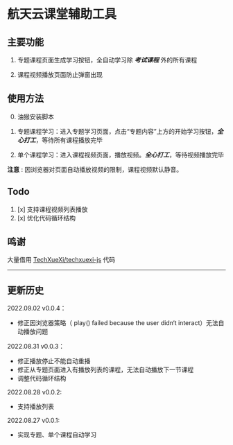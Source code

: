 # 航天云课堂辅助工具

## 主要功能

1. 专题课程页面生成学习按钮，全自动学习除  ***考试课程***  外的所有课程

2. 课程视频播放页面防止弹窗出现

## 使用方法

0. 油猴安装脚本

1. 专题课程学习：进入专题学习页面，点击“专题内容”上方的开始学习按钮，***全心打工***，等待所有课程播放完毕

2. 单个课程学习：进入课程视频页面，播放视频。***全心打工***，等待视频播放完毕

**注意** : 因浏览器对页面自动播放视频的限制，课程视频默认静音。

## Todo

1. [x] 支持课程视频列表播放
2. [x] 优化代码循环结构

## 鸣谢

大量借用 [TechXueXi/techxuexi-js](https://github.com/TechXueXi/techxuexi-js) 代码

---

## 更新历史

2022.09.02 v0.0.4： 

- 修正因浏览器策略（ play() failed because the user didn‘t interact）无法自动播放问题

2022.08.31 v0.0.3： 


- 修正播放停止不能自动重播
- 修正从专题页面进入有播放列表的课程，无法自动播放下一节课程
- 调整代码循环结构


2022.08.28 v0.0.2:

- 支持播放列表

2022.08.27 v0.0.1:

- 实现专题、单个课程自动学习
